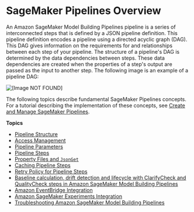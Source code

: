 # SageMaker Pipelines Overview<a name="pipelines-sdk"></a>

 An Amazon SageMaker Model Building Pipelines pipeline is a series of interconnected steps that is defined by a JSON pipeline definition\. This pipeline definition encodes a pipeline using a directed acyclic graph \(DAG\)\. This DAG gives information on the requirements for and relationships between each step of your pipeline\. The structure of a pipeline's DAG is determined by the data dependencies between steps\. These data dependencies are created when the properties of a step's output are passed as the input to another step\. The following image is an example of a pipeline DAG:

![\[Image NOT FOUND\]](http://docs.aws.amazon.com/sagemaker/latest/dg/images/pipeline-full.png)

The following topics describe fundamental SageMaker Pipelines concepts\. For a tutorial describing the implementation of these concepts, see [Create and Manage SageMaker Pipelines](pipelines-build.md)\.

**Topics**
+ [Pipeline Structure](build-and-manage-pipeline.md)
+ [Access Management](build-and-manage-access.md)
+ [Pipeline Parameters](build-and-manage-parameters.md)
+ [Pipeline Steps](build-and-manage-steps.md)
+ [Property Files and `JsonGet`](build-and-manage-propertyfile.md)
+ [Caching Pipeline Steps](pipelines-caching.md)
+ [Retry Policy for Pipeline Steps](pipelines-retry-policy.md)
+ [Baseline calculation, drift detection and lifecycle with ClarifyCheck and QualityCheck steps in Amazon SageMaker Model Building Pipelines](pipelines-quality-clarify-baseline-lifecycle.md)
+ [Amazon EventBridge Integration](pipeline-eventbridge.md)
+ [Amazon SageMaker Experiments Integration](pipelines-experiments.md)
+ [Troubleshooting Amazon SageMaker Model Building Pipelines](pipelines-troubleshooting.md)